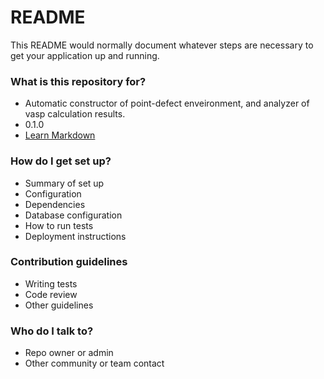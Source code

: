 # README #

This README would normally document whatever steps are necessary to get your application up and running.

### What is this repository for? ###

* Automatic constructor of point-defect enveironment, and analyzer of vasp 
  calculation results.
* 0.1.0
* [Learn Markdown](https://bitbucket.org/tutorials/markdowndemo)

### How do I get set up? ###

* Summary of set up
* Configuration
* Dependencies
* Database configuration
* How to run tests
* Deployment instructions

### Contribution guidelines ###

* Writing tests
* Code review
* Other guidelines

### Who do I talk to? ###

* Repo owner or admin
* Other community or team contact
